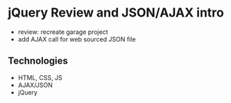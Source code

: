 jQuery Review and JSON/AJAX intro
=================================

* review: recreate garage project
* add AJAX call for web sourced JSON file

Technologies
------------
* HTML, CSS, JS
* AJAX/JSON
* jQuery
